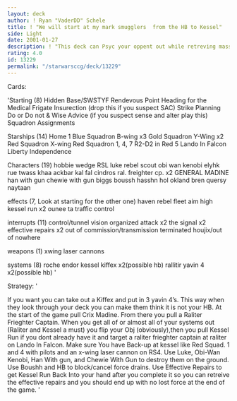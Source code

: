 ```yaml
---
layout: deck
author: ! Ryan "VaderDD" Schele
title: ! "We will start at my mark smugglers  from the HB to Kessel"
side: Light
date: 2001-01-27
description: ! "This deck can Psyc your oppent out while retreving massive force. With kessel runs and effective repairs taking it back into hand it is invincible"
rating: 4.0
id: 13229
permalink: "/starwarsccg/deck/13229"
---
```

Cards: 

'Starting (8)
Hidden Base/SWSTYF
Rendevous Point
Heading for the Medical Frigate
Insurection (drop this if you suspect SAC)
Strike Planning
Do or Do not & Wise Advice (if you suspect sense and alter play this)
Squadron Assignments

Starships (14)
Home 1
Blue Squadron B-wing x3
Gold Squadron Y-Wing x2
Red Squadron X-wing
Red Squadron 1, 4, 7
R2-D2 in Red 5
Lando In Falcon
Liberty
Independence

Characters (19)
hobbie
wedge RSL
luke rebel scout
obi wan kenobi
elyhk rue
twass khaa
ackbar
kal fal cindros
ral. freighter cp. x2
GENERAL MADINE
han with gun
chewie with gun
biggs
boussh
hasshn
hol okland
bren quersy
naytaan

effects (7, Look at starting for the other one)
haven
rebel fleet
aim high
kessel run x2
ounee ta
traffic control

interrupts (11)
control/tunnel vision
organized attack x2
the signal x2
effective repairs x2
out of commission/transmission terminated
houjix/out of nowhere

weapons (1)
xwing laser cannons

systems (8)
roche
endor
kessel
kiffex x2(possible hb)
rallitir
yavin 4 x2(possible hb)  '

Strategy: '

If you want you can take out a Kiffex and put in 3 yavin 4’s. This way when they look through your deck you can make them think it is not your HB.
At the start of the game pull Crix Madine. From there you pull a Raliter Frieghter Captain. When you get all of or almost all of your systems out (Raliter and Kessel a must) you flip your Obj (obviously),then you pull Kessel Run if you dont already have it and target a raliter frieghter captain at raliter on Lando In Falcon. Make sure You have Back-up at kessel like Red Squad. 1 and 4 with pilots and an x-wing laser cannon on RS4. Use Luke, Obi-Wan Kenobi, Han With gun, and Chewie With Gun to destroy them on the ground. Use Boushh and HB to block/cancel force drains. Use Effective Repairs to get Kessel Run Back Into your hand after you complete it so you can retreive the effective repairs and you should end up with no lost force at the end of the game. '
